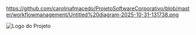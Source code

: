 https://github.com/carolinafmacedo/ProjetoSoftwareCorporativo/blob/master/workflowmanagement/Untitled%20diagram-2025-10-31-131738.png

![Logo do Projeto](https://raw.githubusercontent.com/carolinafmacedo/ProjetoSoftwareCorporativo/blob/master/workflowmanagement/Untitled%20diagram-2025-10-31-131738.png)
